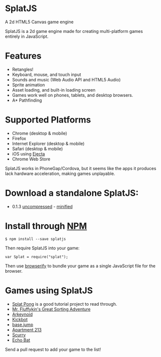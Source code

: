 # SplatJS

A 2d HTML5 Canvas game engine

SplatJS is a 2d game engine made for creating multi-platform games entirely in JavaScript.

# Features

* Retangles!
* Keyboard, mouse, and touch input
* Sounds and music (Web Audio API and HTML5 Audio)
* Sprite animation
* Asset loading, and built-in loading screen
* Games work well on phones, tablets, and desktop browsers.
* A\* Pathfinding

# Supported Platforms

* Chrome (desktop & mobile)
* Firefox
* Internet Explorer (desktop & mobile)
* Safari (desktop & mobile)
* iOS using [Ejecta](http://impactjs.com/ejecta)
* Chrome Web Store

SplatJS works in PhoneGap/Cordova, but it seems like the apps it produces lack hardware acceleration, making games unplayable.

# Download a standalone SplatJS:

* 0.1.3 [uncompressed](https://splatjs.github.io/download/splat-0.1.3.js) - [minified](https://splatjs.github.io/download/splat-0.1.3.min.js)

# Install through [NPM](https://www.npmjs.org)

```
$ npm install --save splatjs
```
Then require SplatJS into your game:
```
var Splat = require("splat");
```
Then use [browserify](http://browserify.org/) to bundle your game as a single JavaScript file for the browser.

# Games using SplatJS

* [Splat Pong](https://github.com/SplatJS/splatpong) is a good tutorial project to read through.
* [Mr. Fluffykin's Great Sorting Adventure](http://twoscoopgames.com/fluffykins/)
* [Arkeynoid](http://mintchipleaf.com/games/ludum/)
* [Kickbot](http://twoscoopgames.com/kickbot/)
* [base.jump](http://mintchipleaf.com/games/basejump/)
* [Apartment 213](http://twoscoopgames.com/apartment213/)
* [Scurry](http://twoscoopgames.com/scurry/)
* [Echo Bat](http://mintchipleaf.com/games/echobat/)

Send a pull request to add your game to the list!
